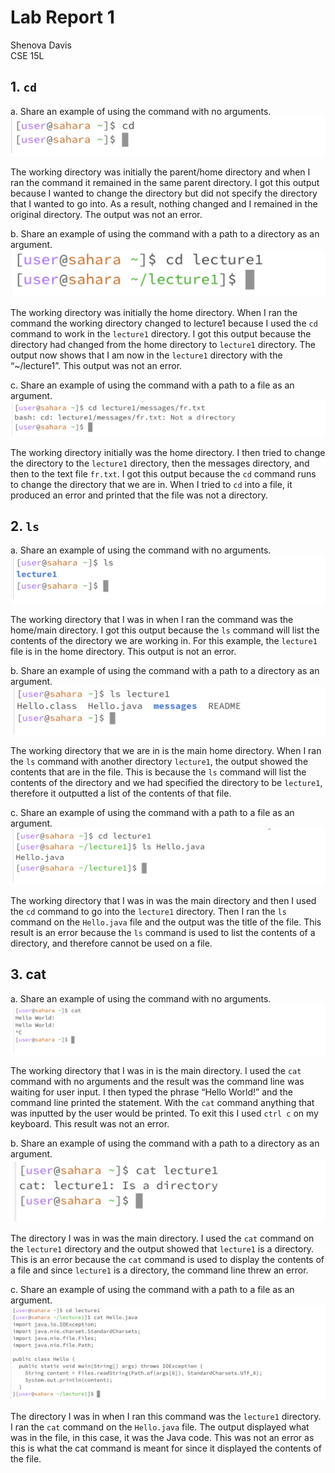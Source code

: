 # Lab Report 1

Shenova Davis  
CSE 15L

## 1. `cd`
   
a. Share an example of using the command with no arguments.
![Image](cdnoargument.png) 

The working directory was initially the parent/home directory and when I ran the command it remained in the same parent directory. I got this output because I wanted to change the directory but did not specify the directory that I wanted to go into. As a result, nothing changed and I remained in the original directory. The output was not an error.

b. Share an example of using the command with a path to a directory as an argument.
![Image](cddirectory.png)

The working directory was initially the home directory. When I ran the command the working directory changed to lecture1 because I used the `cd` command to work in the `lecture1` directory. I got this output because the directory had changed from the home directory to `lecture1` directory. The output now shows that I am now in the `lecture1` directory with the “~/lecture1”. This output was not an error.

c. Share an example of using the command with a path to a file as an argument.
![Image](cdfile.png)

The working directory initially was the home directory. I then tried to change the directory to the `lecture1` directory, then the messages directory, and then to the text file `fr.txt`. I got this output because the `cd` command runs to change the directory that we are in. When I tried to `cd` into a file, it produced an error and printed that the file was not a directory.


## 2. `ls`

a. Share an example of using the command with no arguments.
![Image](lsnoargument.png) 

The working directory that I was in when I ran the command was the home/main directory. I got this output because the `ls` command will list the contents of the directory we are working in. For this example, the `lecture1` file is in the home directory. This output is not an error.

b. Share an example of using the command with a path to a directory as an argument.
![Image](lsdirectory.png) 

The working directory that we are in is the main home directory. When I ran the `ls` command with another directory `lecture1`, the output showed the contents that are in the file. This is because the `ls` command will list the contents of the directory and we had specified the directory to be `lecture1`, therefore it outputted a list of the contents of that file.  

c. Share an example of using the command with a path to a file as an argument.
![Image](lsfile.png)

The working directory that I was in was the main directory and then I used the `cd` command to go into the `lecture1` directory. Then I ran the `ls` command on the `Hello.java` file and the output was the title of the file. This result is an error because the `ls` command is used to list the contents of a directory, and therefore cannot be used on a file. 

## 3. cat

a. Share an example of using the command with no arguments.
![Image](catnoargument.png) 

The working directory that I was in is the main directory. I used the `cat` command with no arguments and the result was the command line was waiting for user input. I then typed the phrase “Hello World!” and the command line printed the statement. With the `cat` command anything that was inputted by the user would be printed. To exit this I used `ctrl c` on my keyboard. This result was not an error. 

b. Share an example of using the command with a path to a directory as an argument.
![Image](catdirectory.png) 

The directory I was in was the main directory. I used the `cat` command on the `lecture1` directory and the output showed that `lecture1` is a directory. This is an error because the `cat` command is used to display the contents of a file and since `lecture1` is a directory, the command line threw an error. 

c. Share an example of using the command with a path to a file as an argument.
![Image](catfile.png)

The directory I was in when I ran this command was the `lecture1` directory. I ran the `cat` command on the `Hello.java` file. The output displayed what was in the file, in this case, it was the Java code. This was not an error as this is what the cat command is meant for since it displayed the contents of the file. 
